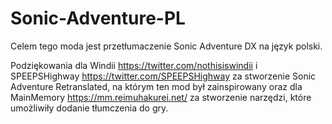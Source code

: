 # Sonic-Adventure-PL
Celem tego moda jest przetłumaczenie Sonic Adventure DX na język polski.

Podziękowania dla Windii https://twitter.com/nothisiswindii i SPEEPSHighway https://twitter.com/SPEEPSHighway za stworzenie Sonic Adventure Retranslated, na którym ten mod był zainspirowany oraz dla MainMemory https://mm.reimuhakurei.net/ za stworzenie narzędzi, które umożliwiły dodanie tłumczenia do gry.
